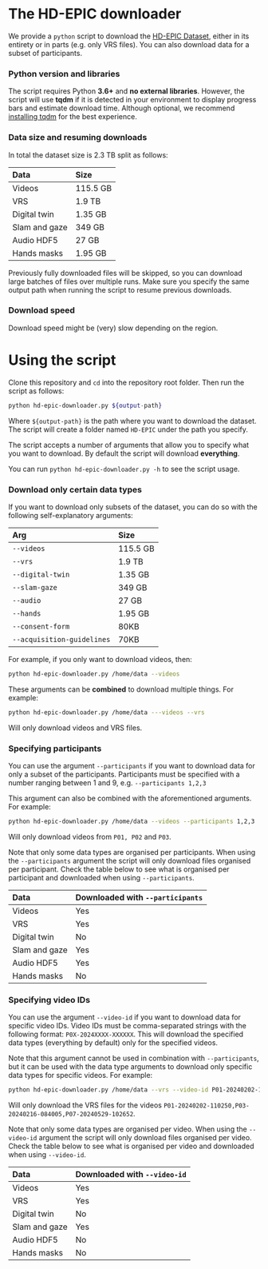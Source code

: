 # The HD-EPIC downloader

We provide a `python` script to download the [HD-EPIC Dataset](https://hd-epic.github.io/), either in 
its entirety or in parts (e.g. only VRS files). You can also download data for a subset of participants. 

### Python version and libraries

The script requires Python **3.6+** and  **no external libraries**. However, the script will use **tqdm** if it
is detected in your environment to display progress bars and estimate download time. 
Although optional, we recommend [installing tqdm](https://tqdm.github.io) for the best experience.

### Data size and resuming downloads

In total the dataset size is 2.3 TB split as follows:

| Data          | Size     |
|:--------------|:---------|
| Videos        | 115.5 GB |
| VRS           | 1.9 TB   | 
| Digital twin  | 1.35 GB  |
| Slam and gaze | 349 GB   |
| Audio HDF5    | 27 GB    |
| Hands masks   | 1.95 GB  |

Previously fully downloaded files will be skipped, so you can download large batches of files over multiple runs.
Make sure you specify the same output path when running the script to resume previous downloads.  

### Download speed

Download speed might be (very) slow depending on the region.  

# Using the script

Clone this repository and `cd` into the repository root folder. Then run the script as follows:

```bash
python hd-epic-downloader.py ${output-path}
```

Where `${output-path}` is the path where you want to download the dataset. The script will create a 
folder named `HD-EPIC` under the path you specify.

The script accepts a number of arguments that allow you to specify what you want to download. 
By default the script will download **everything**. 

You can run `python hd-epic-downloader.py -h` to see the script usage.

### Download only certain data types

If you want to download only subsets of the dataset, you can do so with the following self-explanatory arguments:

| Arg                         | Size     |
|:----------------------------|:---------|
| `--videos`                  | 115.5 GB |
| `--vrs`                     | 1.9 TB   | 
| `--digital-twin`            | 1.35 GB  |
| `--slam-gaze`               | 349 GB   |
| `--audio`                   | 27 GB    |
| `--hands`                   | 1.95 GB  |
| `--consent-form`            | 80KB     | 
| `--acquisition-guidelines`  | 70KB     | 

For example, if you only want to download videos, then:

```bash
python hd-epic-downloader.py /home/data --videos
```

These arguments can be **combined** to download multiple things. For example:

```bash
python hd-epic-downloader.py /home/data ---videos --vrs
```

Will only download videos and VRS files. 

### Specifying participants

You can use the argument `--participants` if you want to download data for only a subset of the participants. 
Participants must be specified with a number ranging between 1 and 9, e.g. `--participants 1,2,3`

This argument can also be combined with the aforementioned arguments. For example:

```bash
python hd-epic-downloader.py /home/data --videos --participants 1,2,3
```

Will only download videos from `P01, P02` and `P03`.

Note that only some data types are organised per participants. 
When using the `--participants` argument the script will only download files organised per participant.
Check the table below to see what is organised per participant and downloaded when using `--participants`.

| Data          | Downloaded with `--participants` |
|:--------------|:---------------------------------|
| Videos        | Yes                              |
| VRS           | Yes                              | 
| Digital twin  | No                               |
| Slam and gaze | Yes                              |
| Audio HDF5    | Yes                              |
| Hands masks   | No                               |

### Specifying video IDs

You can use the argument `--video-id` if you want to download data for specific video IDs. 
Video IDs must be comma-separated strings with the following format: `P0X-2024XXXX-XXXXXX`.
This will download the specified data types (everything by default) only for the specified videos. 

Note that this argument cannot be used in combination with `--participants`, but it can be used with the data type 
arguments to download only specific data types for specific videos. 
For example:

```bash
python hd-epic-downloader.py /home/data --vrs --video-id P01-20240202-110250,P03-20240216-084005,P07-20240529-102652
```

Will only download the VRS files for the videos `P01-20240202-110250,P03-20240216-084005,P07-20240529-102652`.

Note that only some data types are organised per video. 
When using the `--video-id` argument the script will only download files organised per video.
Check the table below to see what is organised per video and downloaded when using `--video-id`.

| Data          | Downloaded with `--video-id` |
|:--------------|:-----------------------------|
| Videos        | Yes                          |
| VRS           | Yes                          | 
| Digital twin  | No                           |
| Slam and gaze | Yes                          |
| Audio HDF5    | No                           |
| Hands masks   | No                           |